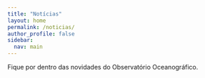 ```yaml
---
title: "Notícias"
layout: home
permalink: /noticias/
author_profile: false
sidebar:
  nav: main
---
```


Fique por dentro das novidades do Observatório Oceanográfico.
